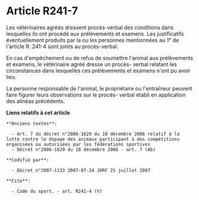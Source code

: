 # Article R241-7

Les vétérinaires agréés dressent procès-verbal des conditions dans lesquelles ils ont procédé aux prélèvements et examens.
Les justificatifs éventuellement produits par la ou les personnes mentionnées au 1° de l'article R. 241-4 sont joints au
procès-verbal.

En cas d'empêchement ou de refus de soumettre l'animal aux prélèvements et examens, le vétérinaire agréé dresse un procès-
verbal relatant les circonstances dans lesquelles ces prélèvements et examens n'ont pu avoir lieu.

La personne responsable de l'animal, le propriétaire ou l'entraîneur peuvent faire figurer leurs observations sur le procès-
verbal établi en application des alinéas précédents.

**Liens relatifs à cet article**

	**Anciens textes**:

	  - Art. 7 du décret n°2006-1629 du 18 décembre 2006 relatif à la lutte contre le dopage des animaux participant à des compétitions organisées ou autorisées par les fédérations sportives
	  - Décret n°2006-1629 du 18 décembre 2006 - art. 7 (Ab)

	**Codifié par**:

	  - Décret n°2007-1133 2007-07-24 JORF 25 juillet 2007

	**Cite**:

	  - Code du sport. - art. R241-4 (V)
